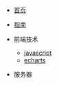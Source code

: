 <!-- docs/_sidebar.md -->

* [首页](/)
* [指南](guide)

* 前端技术
    * [javascript](01/javascript/)
    * [echarts](01/echarts/)

* 服务器